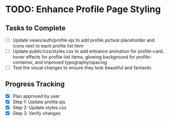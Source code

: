 # TODO: Enhance Profile Page Styling

## Tasks to Complete
- [ ] Update views/auth/profile.ejs to add profile picture placeholder and icons next to each profile list item
- [ ] Update public/css/styles.css to add entrance animation for profile-card, hover effects for profile-list items, glowing background for profile-container, and improved typography/spacing
- [ ] Test the visual changes to ensure they look beautiful and fantastic

## Progress Tracking
- [x] Plan approved by user
- [x] Step 1: Update profile.ejs
- [x] Step 2: Update styles.css
- [x] Step 3: Verify changes
